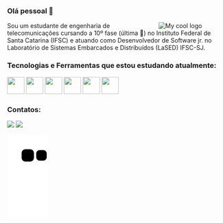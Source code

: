 ### Olá pessoal 👋

<img src="https://cdn.discordapp.com/attachments/780223861161459774/995349145021862051/octocat-renan.png" width=30% align="right" alt="My cool logo"/>

Sou um estudante de engenharia de telecomunicações cursando a 10º fase (última 🙌) no Instituto Federal de Santa Catarina (IFSC) e atuando como Desenvolvedor de Software jr. no Laboratório de Sistemas Embarcados e Distribuídos (LaSED) IFSC-SJ.        
        
### Tecnologias e Ferramentas que estou estudando atualmente:
<div>
<img src="https://cdn.jsdelivr.net/gh/devicons/devicon/icons/git/git-original.svg" width="40" height="40" />          
<img src="https://cdn.jsdelivr.net/gh/devicons/devicon/icons/java/java-original.svg" width="40" height="40" /> 
<img src="https://cdn.jsdelivr.net/gh/devicons/devicon/icons/python/python-original.svg" width="40" height="40" /> 
<img src="https://cdn.jsdelivr.net/gh/devicons/devicon/icons/mysql/mysql-original.svg" width="40" height="40"/>
<img src="https://cdn.jsdelivr.net/gh/devicons/devicon/icons/flask/flask-original.svg" width="40" height="40"/>
<img src="https://cdn.jsdelivr.net/gh/devicons/devicon/icons/spring/spring-original.svg" width="40" height="40" />          
</div>         

### Contatos:

<div>
<a href = "mailto:rrenanrds@gmail.com"><img src="https://img.shields.io/badge/Gmail-D14836?style=for-the-badge&logo=gmail&logoColor=white" target="_blank"></a>
<a href="https://www.linkedin.com/in/renanrodolfo/" target="_blank"><img src="https://img.shields.io/badge/-LinkedIn-%230077B5?style=for-the-badge&logo=linkedin&logoColor=white" target="_blank"></a>   
</div>        

  
![Snake animation](https://github.com/renaner123/renaner123/blob/output/github-contribution-grid-snake.svg)


